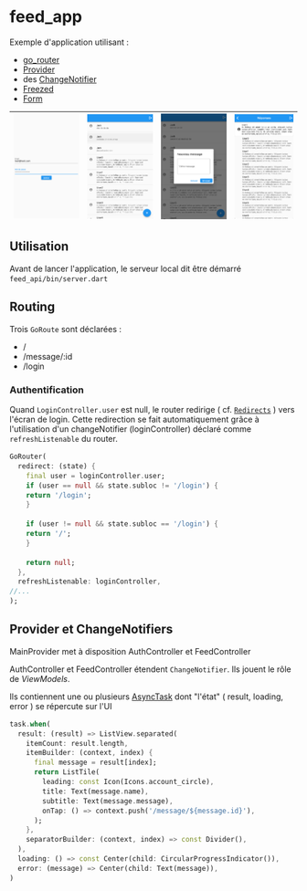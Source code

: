 # feed_app

Exemple d'application utilisant :
- [go_router](https://pub.dev/packages/go_router)
- [Provider](https://pub.dev/packages/provider)
- des [ChangeNotifier](https://api.flutter.dev/flutter/foundation/ChangeNotifier-class.html)
- [Freezed](https://pub.dev/packages/freezed)
- [Form](https://api.flutter.dev/flutter/widgets/Form-class.html)

| ![login](./assets/login.png) | ![liste](./assets/list.png) | ![form](./assets/new_msg.png) | ![détails](./assets/details.png) |
|------------------------------|-----------------------------|-------------------------------|----------------------------------|


## Utilisation

Avant de lancer l'application, le serveur local dit être démarré `feed_api/bin/server.dart`

## Routing

Trois `GoRoute` sont déclarées :
- /
- /message/:id
- /login

### Authentification

Quand `LoginController.user` est null, le router redirige ( cf. [`Redirects`](https://gorouter.dev/redirection) ) vers l'écran de login.
Cette redirection se fait automatiquement grâce à l'utilisation d'un changeNotifier (loginController) déclaré comme `refreshListenable` du router.

```dart
GoRouter(
  redirect: (state) {
    final user = loginController.user;
    if (user == null && state.subloc != '/login') {
    return '/login';
    }
    
    if (user != null && state.subloc == '/login') {
    return '/';
    }
    
    return null;
  },
  refreshListenable: loginController,
//...
);
```

## Provider et ChangeNotifiers

MainProvider met à disposition AuthController et FeedController

AuthController et FeedController étendent `ChangeNotifier`. Ils jouent le rôle de _ViewModels_.

Ils contiennent une ou plusieurs [AsyncTask](../feed_lib/lib/services/async_task.dart) dont "l'état" ( result, loading, error ) se répercute sur l'UI

```dart
task.when(
  result: (result) => ListView.separated(
    itemCount: result.length,
    itemBuilder: (context, index) {
      final message = result[index];
      return ListTile(
        leading: const Icon(Icons.account_circle),
        title: Text(message.name),
        subtitle: Text(message.message),
        onTap: () => context.push('/message/${message.id}'),
      );
    },
    separatorBuilder: (context, index) => const Divider(),
  ),
  loading: () => const Center(child: CircularProgressIndicator()),
  error: (message) => Center(child: Text(message)),
)
```